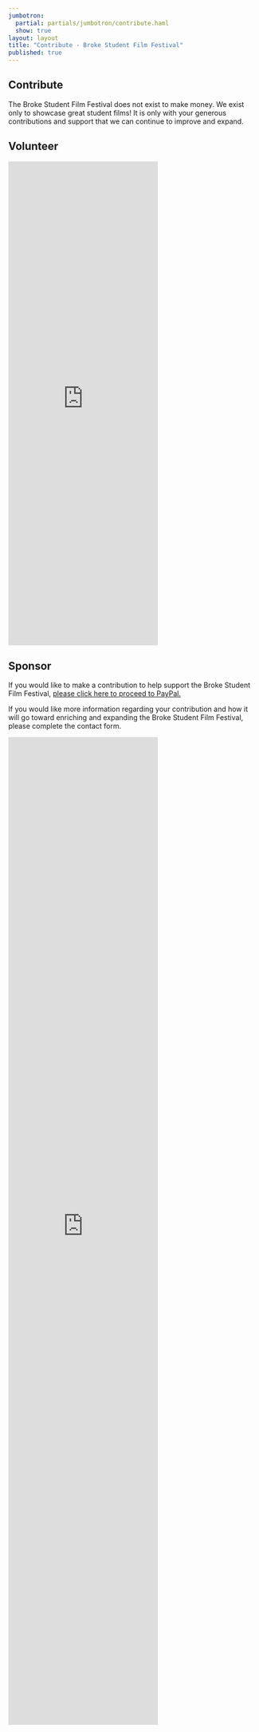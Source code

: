 ```yaml
---
jumbotron: 
  partial: partials/jumbotron/contribute.haml
  show: true
layout: layout
title: "Contribute - Broke Student Film Festival"
published: true
---
```


## Contribute

The Broke Student Film Festival does not exist to make money. We exist only to showcase great student films! It is only with your generous contributions and support that we can continue to improve and expand.

## Volunteer

<iframe src="https://docs.google.com/spreadsheet/embeddedform?formkey=dGtDWU1YUzk5RVZsRXV1MlA4ck1Gb2c6MA" class="row col-sm-12" height="970" frameborder="0" marginheight="0" marginwidth="0">Loading...</iframe>


## Sponsor

If you would like to make a contribution to help support the Broke Student Film Festival, [please click here to proceed to PayPal.](https://www.paypal.com/us/cgi-bin/webscr?cmd=_flow&SESSION=GPS-hNHH3E7z0RmV6RKmZK0DJEpptRwMpDJZTmg4qiYKzSZKGoCrPPewEPy&dispatch=5885d80a13c0db1f8e263663d3faee8d8cdcf517b037b45098186f8dfd405740 "BSFF Donations")

If you would like more information regarding your contribution and how it will go toward enriching and expanding the Broke Student Film Festival, please complete the contact form.

<iframe src="https://docs.google.com/spreadsheet/embeddedform?formkey=dFRqLWdaVnZhVlMyY3VVbUdhb3A1QXc6MA" class="row col-sm-12" height="1980" frameborder="0" marginheight="0" marginwidth="0">Loading...</iframe>